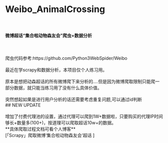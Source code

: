 # Weibo_AnimalCrossing
<br>
<h4>微博超话“集合啦动物森友会”爬虫+数据分析</h4>
<br>
<br>爬虫代码参考:https://github.com/Python3WebSpider/Weibo
<br>
<br>最近在学scrapy和数据分析，本项目仅个人练习用。
<br>
<br>原本是想把动森超话的所有微博爬下来分析的....但是因为微博爬取限制只能爬一部分数据，就只能当练习用了没有什么具体价值。
<br>
<br>突然想起如果是进行用户分析的话还需要考虑重复问题,可以通过id判断
<br>
## NEW UPDATE
<br>
<br>增加了付费代理池的设置，通过代理可以爬到1W+数据啦，只要购买的代理IP时间够长+数量多(100+)，按道理可以爬取超话10w+的数据。
<br>
**具体爬取过程文档可看个人博客**
<br><a herf='http://47.95.233.148:4050/archives/scrapyweibospider'>[「Scrapy」爬取微博‘集合啦动物森友会’超话 ]</a>
